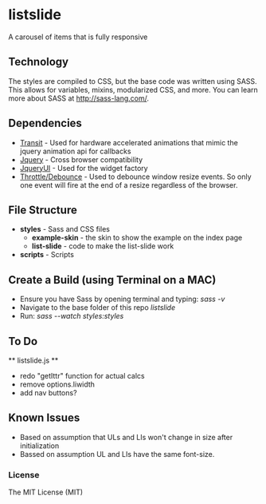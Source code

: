# listslide
A carousel of items that is fully responsive

## Technology
The styles are compiled to CSS, but the base code was written using SASS. This allows for variables, mixins, modularized CSS, and more. You can learn more about SASS at http://sass-lang.com/.

## Dependencies
+ [Transit](http://ricostacruz.com/jquery.transit/) - Used for hardware accelerated animations that mimic the jquery animation api for callbacks
+ [Jquery](http://jquery.com/) - Cross browser compatibility
+ [JqueryUI](http://jqueryui.com/) - Used for the widget factory
+ [Throttle/Debounce](http://benalman.com/projects/jquery-throttle-debounce-plugin/) - Used to debounce window resize events. So only one event will fire at the end of a resize regardless of the browser.

## File Structure
+ **styles** - Sass and CSS files
  + **example-skin** - the skin to show the example on the index page
  + **list-slide** - code to make the list-slide work
+ **scripts** - Scripts

## Create a Build (using Terminal on a MAC)
+ Ensure you have Sass by opening terminal and typing: *sass -v*
+ Navigate to the base folder of this repo *listslide*
+ Run: *sass --watch styles:styles*

## To Do
** listslide.js **
+ redo "getIttr" function for actual calcs
+ remove options.liwidth
+ add nav buttons?

## Known Issues
+ Based on assumption that ULs and LIs won't change in size after initialization
+ Bassed on assumption UL and LIs have the same font-size.

### License
The MIT License (MIT)
